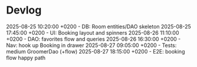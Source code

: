 # Devlog
2025-08-25 10:20:00 +0200 - DB: Room entities/DAO skeleton
2025-08-25 17:45:00 +0200 - UI: Booking layout and spinners
2025-08-26 11:10:00 +0200 - DAO: favorites flow and queries
2025-08-26 16:30:00 +0200 - Nav: hook up Booking in drawer
2025-08-27 09:05:00 +0200 - Tests: medium GroomerDao (+flow)
2025-08-27 18:15:00 +0200 - E2E: booking flow happy path
